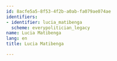 ```yaml
---
id: 8acfe5a5-8f53-4f2b-a0ab-fa079ae074ae
identifiers:
- identifier: lucia_matibenga
  scheme: everypolitician_legacy
name: Lucia Matibenga
lang: en
title: Lucia Matibenga

---
```

